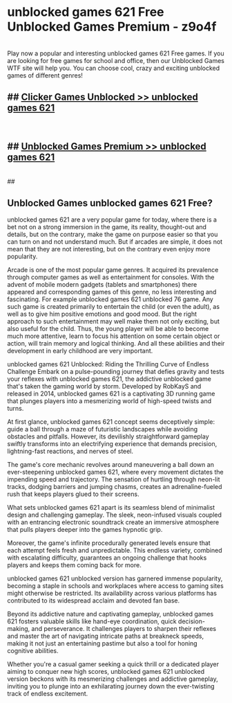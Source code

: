 # unblocked games 621 Free Unblocked Games Premium - z9o4f <br>
<br>
Play now a popular and interesting unblocked games 621 Free games. If you are looking for free games for school and office, then our Unblocked Games WTF site will help you. You can choose cool, crazy and exciting unblocked games of different genres!


## ##  [Clicker Games Unblocked >> unblocked games 621](http://freeplayer.one?title=unblocked_games_621&ref=M1)
  <br>

##  ## [Unblocked Games Premium >> unblocked games 621](http://freeplayer.one?title=unblocked_games_621&ref=M1)
  <br>
  ##



## Unblocked Games unblocked games 621 Free?

unblocked games 621 are a very popular game for today, where there is a bet not on a strong immersion in the game, its reality, thought-out and details, but on the contrary, make the game on purpose easier so that you can turn on and not understand much. But if arcades are simple, it does not mean that they are not interesting, but on the contrary even enjoy more popularity.

Arcade is one of the most popular game genres. It acquired its prevalence through computer games as well as entertainment for consoles. With the advent of mobile modern gadgets (tablets and smartphones) there appeared and corresponding games of this genre, no less interesting and fascinating. For example unblocked games 621 unblocked 76 game. Any such game is created primarily to entertain the child (or even the adult), as well as to give him positive emotions and good mood. But the right approach to such entertainment may well make them not only exciting, but also useful for the child. Thus, the young player will be able to become much more attentive, learn to focus his attention on some certain object or action, will train memory and logical thinking. And all these abilities and their development in early childhood are very important.

unblocked games 621 Unblocked: Riding the Thrilling Curve of Endless Challenge
Embark on a pulse-pounding journey that defies gravity and tests your reflexes with unblocked games 621, the addictive unblocked game that's taken the gaming world by storm. Developed by RobKayS and released in 2014, unblocked games 621 is a captivating 3D running game that plunges players into a mesmerizing world of high-speed twists and turns.

At first glance, unblocked games 621 concept seems deceptively simple: guide a ball through a maze of futuristic landscapes while avoiding obstacles and pitfalls. However, its devilishly straightforward gameplay swiftly transforms into an electrifying experience that demands precision, lightning-fast reactions, and nerves of steel.

The game's core mechanic revolves around maneuvering a ball down an ever-steepening unblocked games 621, where every movement dictates the impending speed and trajectory. The sensation of hurtling through neon-lit tracks, dodging barriers and jumping chasms, creates an adrenaline-fueled rush that keeps players glued to their screens.

What sets unblocked games 621 apart is its seamless blend of minimalist design and challenging gameplay. The sleek, neon-infused visuals coupled with an entrancing electronic soundtrack create an immersive atmosphere that pulls players deeper into the games hypnotic grip.

Moreover, the game's infinite procedurally generated levels ensure that each attempt feels fresh and unpredictable. This endless variety, combined with escalating difficulty, guarantees an ongoing challenge that hooks players and keeps them coming back for more.

unblocked games 621 unblocked version has garnered immense popularity, becoming a staple in schools and workplaces where access to gaming sites might otherwise be restricted. Its availability across various platforms has contributed to its widespread acclaim and devoted fan base.

Beyond its addictive nature and captivating gameplay, unblocked games 621 fosters valuable skills like hand-eye coordination, quick decision-making, and perseverance. It challenges players to sharpen their reflexes and master the art of navigating intricate paths at breakneck speeds, making it not just an entertaining pastime but also a tool for honing cognitive abilities.

Whether you're a casual gamer seeking a quick thrill or a dedicated player aiming to conquer new high scores, unblocked games 621 unblocked version beckons with its mesmerizing challenges and addictive gameplay, inviting you to plunge into an exhilarating journey down the ever-twisting track of endless excitement.